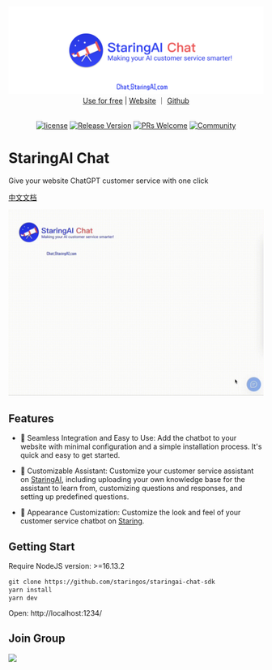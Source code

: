 <img src="./example/screenshot/StaringChat-EN.png" />

<div align="center">
  <a href="https://chat.staringos.com/?f=mbrm">Use for free</a> | <a href="https://staringos.com?f=mbrm">Website</a> ｜ <a href="https://github.com/staringos">Github</a>
</div>
<br />
<div align="center">

[![license](https://img.shields.io/badge/license-MIT-brightgreen.svg?style=flat)](https://github.com/staringos/mtbird)
[![Release Version](https://img.shields.io/badge/release-0.0.1-green.svg)](https://github.com/staringos/mtbird/releases)
[![PRs Welcome](https://img.shields.io/badge/PRs-welcome-brightgreen.svg)](https://github.com/staringos/mtbird/pulls)
[![Community](https://img.shields.io/discord/733027681184251937.svg?style=flat&label=Join%20Community&color=7289DA)](https://discord.gg/7V5vnHW2)

</div>

# StaringAI Chat

Give your website ChatGPT customer service with one click

[中文文档](./README-CN.md)

<img src="./example/screenshot/capture.gif" />

<p></p>

## Features

- 🔌 Seamless Integration and Easy to Use: Add the chatbot to your website with minimal configuration and a simple installation process. It's quick and easy to get started.

- 🤖 Customizable Assistant: Customize your customer service assistant on [StaringAI](https://staringai.com/), including uploading your own knowledge base for the assistant to learn from, customizing questions and responses, and setting up predefined questions.

- 🎨 Appearance Customization: Customize the look and feel of your customer service chatbot on [Staring](https://mtbird.staringos.com/).

## Getting Start

Require NodeJS version: >=16.13.2

```shell
git clone https://github.com/staringos/staringai-chat-sdk
yarn install
yarn dev
```

Open: http://localhost:1234/

## Join Group

<img src="https://github.com/staringos/staringai-mini-program/raw/master/images/ew-qrcode.jpg" width="160px" />
